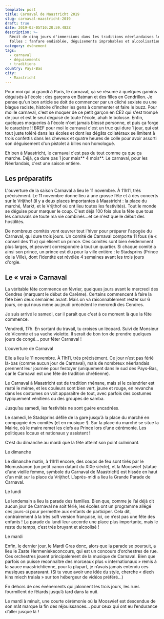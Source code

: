 ```yaml
---
template: post
title: Carnaval de Maastricht 2019
slug: carnaval-maastricht-2019
draft: true
date: 2019-03-05T10:20:59.482Z
description: >-
  Récit de cinq jours d'immersions dans les traditions néerlandaises les plus
  folles : fanfare endiablée, déguisements improbables et alcoolisation massive.
category: évènement
tags:
  - carnaval
  - déguisements
  - traditions
country: Pays-Bas
city:
  - Maastricht
---
```

Pour moi qui ai grandi à Paris, le carnaval, ça se résume à quelques gamins déguisés à l'école : des garçons en Batman et des filles en Cendrillon. Je pense qu'un bon article se doit de commencer par un cliché sexiste ou une blague raciste, histoire d'inciter les gens à commenter et faire le buzz. Pour moi le carnaval, c'est se moquer de ce petit garçon en CE2 qui s'est trompé de jour et est le seul déguisé de toute l'école, ahah le bolosse. Enfin, quelques moqueries à l'école n'ont jamais blessé personne, et puis ça forge le caractère !! BREF pour moi le carnaval c'est un truc qui dure 1 jour, qui est tout juste toléré dans les écoles et dont les dégâts collatéraux se limitent à trois confettis dans les cheveux et quatre heures de colle pour avoir assorti son déguisement d'un pistolet à billes non homologué. 

Eh ben à Maastricht, le carnaval c'est pas du tout comme ça que ça marche. Déjà, ça dure pas 1 jour mais** 4 mois**. Le carnaval, pour les Néerlandais, c'est une saison entière. 

## Les préparatifs

L'ouverture de la saison Carnaval a lieu le 11 novembre. À 11h11, très précisément. Le 11 novembre donne lieu à une grosse fête et à des concerts sur le Vrijthof (il y a deux places importantes à Maastricht : la place du marché, Markt, et le Vrijthof où ont lieu toutes les festivités). Tout le monde se déguise pour marquer le coup. C'est déjà 100 fois plus la fête que tous les carnavals de toute ma vie combinés...et ce n'est que le début des hostilités. 

De nombreux comités vont œuvrer tout l’hiver pour préparer l'apogée du Carnaval, qui dure trois jours. Un comité de Carnaval comporte 11 fous (le « conseil des 11 ») qui élisent un prince. Ces comités sont bien évidemment plus larges, et peuvent correspondre à tout un quartier. Si chaque comité a ainsi son prince, un prince est élu pour la ville entière : le Stadsprins (Prince de la Ville), dont l’identité est révélée 4 semaines avant les trois jours d'orgie.

## Le « vrai » Carnaval

La véritable fête commence en février, quelques jours avant le mercredi des Cendres (marquant le début de Carême). Certains commencent à faire la fête bien deux semaines avant. Mais on va raisonnablement rester sur 6 jours, ce qui nous mène au jeudi précédent le mercredi des Cendres.

Je suis arrivé le samedi, car il paraît que c'est à ce moment là que la fête commence.







Vendredi, 17h. En sortant du travail, tu croises un léopard. Suivi de Monsieur de Vicomte et sa vache violette. Il serait de bon ton de prendre quelques jours de congé… pour fêter Carnaval !

L’ouverture de Carnaval

Elle a lieu le 11 novembre. À 11h11, très précisément. Ce jour n’est pas férié là-bas (comme aucun jour de Carnaval), mais de nombreux néerlandais prennent leur journée pour festoyer (uniquement dans le sud des Pays-Bas, car le Carnaval est une fête de tradition chrétienne).

Le Carnaval à Maastricht est de tradition rhénane, mais si le calendrier est resté le même, et les couleurs sont bien vert, jaune et rouge, en revanche dans les costumes on voit apparaître de tout, avec parfois des costumes typiquement vénitiens ou des groupes de samba.





Jusqu’au samedi, les festivités ne sont guère encadrées.



Le samedi, le Stadsprins défile de la gare jusqu’à la place du marché en compagnie des comités (et en musique !). Sur la place du marché se situe la Mairie, où le maire remet les clefs au Prince lors d’une cérémonie. Les politiques locaux et nationaux y assistent !



C’est du dimanche au mardi que la fête atteint son point culminant.



Le dimanche

Le dimanche matin, à 11h11 encore, des coups de feu sont tirés par le Momuskanon (un petit canon datant du XIXe siècle), et la Mooswief (statue d’une vieille femme, symbole du Carnaval de Maastricht) est hissée en haut d’un mât sur la place du Vrijthof. L’après-midi a lieu la Grande Parade de Carnaval.



Le lundi

Le lendemain a lieu la parade des familles. Bien que, comme je l’ai déjà dit aucun jour de Carnaval ne soit férié, les écoles ont un programme allégé ces jours-ci pour permettre aux enfants de participer. Cela dit, contrairement à la très soft version française, ici, ce n’est pas une fête des enfants ! La parade du lundi leur accorde une place plus importante, mais le reste du temps, c’est très bruyant et alcoolisé !



Le mardi

Enfin, le dernier jour, le Mardi Gras donc, alors que la parade se poursuit, a lieu le Zaate Hermeniekeconcours, qui est un concours d’orchestres de rue. Ces orchestres jouent principalement de la musique de Carnaval. Bien que parfois on puisse reconnaître des morceaux plus « internationaux » remis à la sauce maastrichtienne, pour la plupart, je n’avais jamais entendu ces musiques auparavant. (Si tu veux avoir une idée du style, cherche « diech kins miech tralala » sur ton hébergeur de vidéos préféré…)



En dehors de ces événements qui jalonnent les trois jours, les rues fourmillent de fêtards jusqu’à tard dans la nuit.



Le mardi à minuit, une courte cérémonie où la Mooswief est descendue de son mât marque la fin des réjouissances… pour ceux qui ont eu l’endurance d’aller jusque là !

